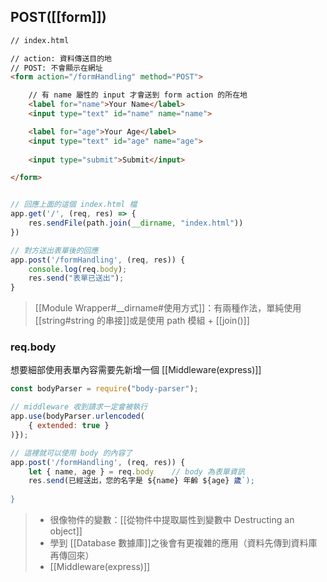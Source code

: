 ## POST([[form]])
```html
// index.html

// action: 資料傳送目的地
// POST: 不會顯示在網址
<form action="/formHandling" method="POST">

	// 有 name 屬性的 input 才會送到 form action 的所在地
	<label for="name">Your Name</label>
	<input type="text" id="name" name="name">

	<label for="age">Your Age</label>
	<input type="text" id="age" name="age">
	
	<input type="submit">Submit</input>

</form>
```

```js

// 回應上面的這個 index.html 檔
app.get('/', (req, res) => {
	res.sendFile(path.join(__dirname, "index.html"))
})

// 對方送出表單後的回應
app.post('/formHandling', (req, res)) {
	console.log(req.body);
	res.send("表單已送出");
}
```

>[[Module Wrapper#__dirname#使用方式]]：有兩種作法，單純使用[[string#string 的串接]]或是使用 path 模組 + [[join()]]


### req.body
想要細部使用表單內容需要先新增一個 [[Middleware(express)]]
```js
const bodyParser = require("body-parser");

// middleware 收到請求一定會被執行
app.use(bodyParser.urlencoded(
	{ extended: true }
)});
```
```js
// 這裡就可以使用 body 的內容了
app.post('/formHandling', (req, res)) {
	let { name, age } = req.body	// body 為表單資訊
	res.send(已經送出，您的名字是 ${name} 年齡 ${age} 歲`);
	
}
```
> - 很像物件的變數：[[從物件中提取屬性到變數中 Destructing an object]]
> - 學到 [[Database 數據庫]]之後會有更複雜的應用（資料先傳到資料庫再傳回來）
> - [[Middleware(express)]]
